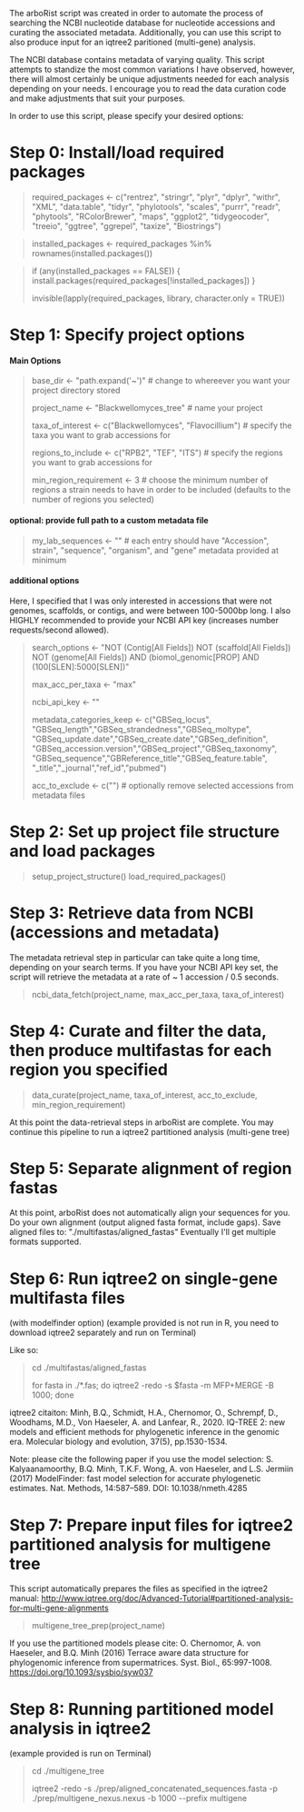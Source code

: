 The arboRist script was created in order to automate the process of searching the NCBI nucleotide database for nucleotide accessions and curating the associated metadata. 
Additionally, you can use this script to also produce input for an iqtree2 paritioned (multi-gene) analysis.

The NCBI database contains metadata of varying quality. This script attempts to standize the most common variations I have observed, however, there will almost certainly be unique adjustments needed for each analysis depending on your needs. I encourage you to read the data curation code and make adjustments that suit your purposes.

In order to use this script, please specify your desired options:

# Step 0: Install/load required packages

> required_packages <- c("rentrez", "stringr", "plyr", "dplyr", "withr", "XML", 
                       "data.table", "tidyr", "phylotools", "scales", 
                       "purrr", "readr", "phytools", "RColorBrewer", 
                       "maps", "ggplot2", "tidygeocoder", "treeio", 
                       "ggtree", "ggrepel", "taxize", "Biostrings")
                       
> installed_packages <- required_packages %in% rownames(installed.packages())

> if (any(installed_packages == FALSE)) {
  install.packages(required_packages[!installed_packages])
}
> 
> invisible(lapply(required_packages, library, character.only = TRUE))

# Step 1: Specify project options

#### Main Options
> base_dir <- "path.expand('~')" # change to whereever you want your project directory stored
> 
> project_name <- "Blackwellomyces_tree" # name your project
> 
> taxa_of_interest <- c("Blackwellomyces", "Flavocillium") # specify the taxa you want to grab accessions for
> 
> regions_to_include <- c("RPB2", "TEF", "ITS") # specify the regions you want to grab accessions for
> 
> min_region_requirement <- 3 # choose the minimum number of regions a strain needs to have in order to be included (defaults to the number of regions you selected)

#### optional: provide full path to a custom metadata file
> my_lab_sequences <- "" # each entry should have "Accession", strain", "sequence", "organism", and "gene" metadata provided at minimum

#### additional options

Here, I specified that I was only interested in accessions that were not genomes, scaffolds, or contigs, and were between 100-5000bp long.
I also HIGHLY recommended to provide your NCBI API key (increases number requests/second allowed).

> search_options <- "NOT (Contig[All Fields]) NOT (scaffold[All Fields]) NOT (genome[All Fields]) AND (biomol_genomic[PROP] AND (100[SLEN]:5000[SLEN])"
> 
> max_acc_per_taxa <- "max"
> 
> ncbi_api_key <- "" 
> 
> metadata_categories_keep <- c("GBSeq_locus", "GBSeq_length","GBSeq_strandedness","GBSeq_moltype",
                              "GBSeq_update.date","GBSeq_create.date","GBSeq_definition",
                              "GBSeq_accession.version","GBSeq_project","GBSeq_taxonomy",
                              "GBSeq_sequence","GBReference_title","GBSeq_feature.table",
                              "_title","_journal","ref_id","pubmed")
> 
> acc_to_exclude <- c("") # optionally remove selected accessions from metadata files

# Step 2: Set up project file structure and load packages 
> setup_project_structure()
> load_required_packages()


# Step 3:  Retrieve data from NCBI (accessions and metadata)
The metadata retrieval step in particular can take quite a long time, depending on your search terms. If you have your NCBI API key set, the script will retrieve the metadata at a rate of ~ 1 accession / 0.5 seconds. 

> ncbi_data_fetch(project_name, max_acc_per_taxa, taxa_of_interest)


# Step 4:  Curate and filter the data, then produce multifastas for each region you specified
> data_curate(project_name, taxa_of_interest, acc_to_exclude, min_region_requirement)


At this point the data-retrieval steps in arboRist are complete. You may continue this pipeline to run a iqtree2 partitioned analysis (multi-gene tree)


# Step 5:  Separate alignment of region fastas
At this point, arboRist does not automatically align your sequences for you. 
Do your own alignment (output aligned fasta format, include gaps). Save aligned files to: "./multifastas/aligned_fastas"
Eventually I'll get multiple formats supported.


# Step 6:  Run iqtree2 on single-gene multifasta files
(with modelfinder option)
(example provided is not run in R, you need to download iqtree2 separately and run on Terminal)

Like so:

> cd ./multifastas/aligned_fastas
> 
> for fasta in ./*.fas; do iqtree2 -redo -s $fasta -m MFP+MERGE -B 1000; done

iqtree2 citaiton:
Minh, B.Q., Schmidt, H.A., Chernomor, O., Schrempf, D., Woodhams, M.D., Von Haeseler, A. and Lanfear, R., 2020. IQ-TREE 2: new models and efficient methods for phylogenetic inference in the genomic era. Molecular biology and evolution, 37(5), pp.1530-1534.

Note: please cite the following paper if you use the model selection:
S. Kalyaanamoorthy, B.Q. Minh, T.K.F. Wong, A. von Haeseler, and L.S. Jermiin (2017) ModelFinder: fast model selection for accurate phylogenetic estimates. Nat. Methods, 14:587–589. DOI: 10.1038/nmeth.4285

# Step 7: Prepare input files for iqtree2 partitioned analysis for multigene tree

This script automatically prepares the files as specified in the iqtree2 manual: http://www.iqtree.org/doc/Advanced-Tutorial#partitioned-analysis-for-multi-gene-alignments

> multigene_tree_prep(project_name)

If you use the partitioned models please cite:
O. Chernomor, A. von Haeseler, and B.Q. Minh (2016) Terrace aware data structure for phylogenomic inference from supermatrices. Syst. Biol., 65:997-1008. https://doi.org/10.1093/sysbio/syw037

# Step 8:  Running partitioned model analysis in iqtree2
(example provided is run on Terminal)

> cd ./multigene_tree
> 
> iqtree2 -redo -s ./prep/aligned_concatenated_sequences.fasta -p ./prep/multigene_nexus.nexus -b 1000 --prefix multigene

